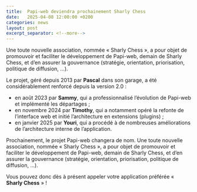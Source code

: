 ```yaml
---
title:  Papi-web deviendra prochainement Sharly Chess
date:   2025-04-08 12:00:00 +0200
categories: news
layout: post
excerpt_separator: <!--more-->
---
```


Une toute nouvelle association, nommée « Sharly Chess », a pour objet de promouvoir et faciliter le développement de Papi-web, demain de Sharly Chess, et d’en assurer la gouvernance (stratégie, orientation, priorisation, politique de diffusion, …).
<!--more-->

Le projet, géré depuis 2013 par **Pascal** dans son garage, a été considérablement renforcé depuis la version 2.0 :

* en août 2023 par **Sammy**, qui a professionnalisé l’évolution de Papi-web et implémenté les départages ;
* en novembre 2024 par **Timothy**, qui a notamment opéré la refonte de l’interface web et initié l’architecture en extensions (plugins) ;
* en janvier 2025 par **Youri**, qui a procédé à de nombreuses améliorations de l’architecture interne de l’application.

Prochainement, le projet Papi-web changera de nom. Une toute nouvelle association, nommée « Sharly Chess », a pour objet de promouvoir et faciliter le développement de Papi-web, demain de Sharly Chess, et d’en assurer la gouvernance (stratégie, orientation, priorisation, politique de diffusion, …).

Vous pouvez donc dès à présent appeler votre application préférée « **Sharly Chess** » !

